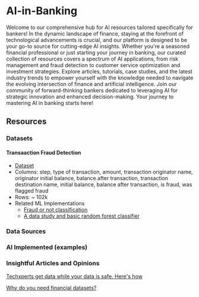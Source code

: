 # AI-in-Banking

Welcome to our comprehensive hub for AI resources tailored specifically for bankers! In the dynamic landscape of finance, staying at the forefront of technological advancements is crucial, and our platform is designed to be your go-to source for cutting-edge AI insights. Whether you're a seasoned financial professional or just starting your journey in banking, our curated collection of resources covers a spectrum of AI applications, from risk management and fraud detection to customer service optimization and investment strategies. Explore articles, tutorials, case studies, and the latest industry trends to empower yourself with the knowledge needed to navigate the evolving intersection of finance and artificial intelligence. Join our community of forward-thinking bankers dedicated to leveraging AI for strategic innovation and enhanced decision-making. Your journey to mastering AI in banking starts here!

## Resources

### Datasets
#### Transaaction Fraud Detection
* [Dataset](./transaction_fraud_dataset.csv)
* Columns: step, type of transaction, amount, transaction originator name, originator initial balance, balance after transaction, transaction destination name, initial balance, balance after transaction, is fraud, was flagged fraud
* Rows: ~ 102k
* Related ML Implementations
  * [Fraud or not classification](https://www.kaggle.com/code/arditriana/fraud-detection-classification)
  * [A data study and basic random forest classifier](https://www.kaggle.com/code/abnerfreitas/fraud-detection-example-study)
### Data Sources
### AI Implemented (examples)
### Insightful Articles and Opinions
[Techxperts get data while your data is safe. Here's how](https://mostly.ai/industries/synthetic-data-for-banking)

[Why do you need financial datasets?](https://labelyourdata.com/articles/financial-datasets-for-machine-learning)
